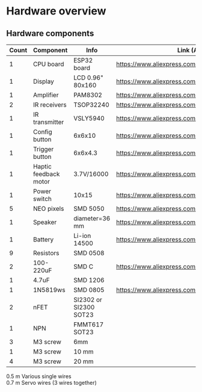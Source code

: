 # Hardware overview

## Hardware components

| Count | Component | Info | Link (Aliexpress) |
|-------|------|-----|--|
| 1| CPU board | ESP32 board |https://www.aliexpress.com/item/1005006982480169.html | 
| 1| Display | LCD 0.96" 80x160 | https://www.aliexpress.com/item/1005005300940624.html|
| 1| Amplifier| PAM8302| https://www.aliexpress.com/item/32686733187.html|
| 2| IR receivers | TSOP32240 | https://www.aliexpress.com/item/1005005665455510.html|
| 1| IR transmitter | VSLY5940| https://www.aliexpress.com/item/1005005262125949.html|
| 1| Config button |6x6x10 | https://www.aliexpress.com/item/4001166999847.html|
| 1| Trigger button | 6x6x4.3| https://www.aliexpress.com/item/4001166999847.html|
|1| Haptic feedback motor| 3.7V/16000 | https://www.aliexpress.com/item/1005003099287631.html |
| 1|Power switch | 10x15 | https://www.aliexpress.com/item/1005005495319044.html|
| 5|NEO pixels | SMD 5050| https://www.aliexpress.com/item/1005002653014067.html|
|1|Speaker | diameter=36 mm| https://www.aliexpress.com/item/1005002939305602.html |
| 1|Battery | Li-ion 14500 | https://www.aliexpress.com/item/1005005687014456.html|
|9| Resistors| SMD 0508 ||
|2|100-220uF| SMD C | https://www.aliexpress.com/item/1005005691643122.html |
|1|4.7uF | SMD 1206|
|1|1N5819ws | SMD 0805 | https://www.aliexpress.com/p/order/index.html|
|2| nFET | SI2302 or SI2300 SOT23 ||
|1| NPN | FMMT617 SOT23 ||
|3| M3 screw | 6mm| |
|1| M3 screw |  10 mm| |
|4| M3 screw  | 20 mm| |

0.5 m Various single wires  
0.7 m Servo wires (3 wires together)



